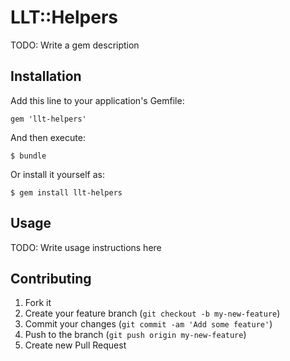# LLT::Helpers

TODO: Write a gem description

## Installation

Add this line to your application's Gemfile:

    gem 'llt-helpers'

And then execute:

    $ bundle

Or install it yourself as:

    $ gem install llt-helpers

## Usage

TODO: Write usage instructions here

## Contributing

1. Fork it
2. Create your feature branch (`git checkout -b my-new-feature`)
3. Commit your changes (`git commit -am 'Add some feature'`)
4. Push to the branch (`git push origin my-new-feature`)
5. Create new Pull Request
